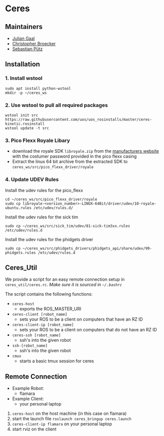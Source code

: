 # Ceres

## Maintainers
* [Julian Gaal](mailto:gjulian@uos.de)
* [Christopher Broecker](mailto:chbroecker@uos.de)
* [Sebastian Pütz](mailto:spuetz@uos.de)

## Installation

### 1. Install wstool
```
sudo apt install python-wstool
mkdir -p ~/ceres_ws
```

### 2. Use wstool to pull all required packages
```
wstool init src https://raw.githubusercontent.com/uos/uos_rosinstalls/master/ceres-kinetic.rosinstall
wstool update -t src
```

### 3. Pico Flexx Royale Libary
* download the royale SDK `libroyale.zip` from the [manufacturers website](http://pmdtec.com/picofamily/software/) with the costumer password provided in the pico flexx casing
* Extract the linux 64 bit archive from the extracted SDK to `ceres_ws/src/pico_flexx_driver/royale`

### 4. Update UDEV Rules
Install the udev rules for the pico_flexx
```
cd ~/ceres_ws/src/pico_flexx_driver/royale
sudo cp libroyale-<version_number>-LINUX-64Bit/driver/udev/10-royale-ubuntu.rules /etc/udev/rules.d/
```

Install the udev rules for the sick tim
```
sudo cp ~/ceres_ws/src/sick_tim/udev/81-sick-tim3xx.rules /etc/udev/rules.d
```
Install the udev rules for the phidgets driver
```
sudo cp ~/ceres_ws/src/phidgets_drivers/phidgets_api/share/udev/99-phidgets.rules /etc/udev/rules.d
```

## Ceres_Util
We provide a script for an easy remote connection setup in `ceres_util/ceres.rc`.
*Make sure it is sourced in `~/.bashrc`*

The script contains the following functions:
* `ceres-host`
  * exports the ROS_MASTER_URI
* `ceres-client [robot_name]`
  * sets your ROS to be a client on computers that have an RZ ID
* `ceres-client-ip [robot_name]`
  * sets your ROS to be a client on computers that do not have an RZ ID
* `ceres-ssh [robot_name]`
  * ssh's into the given robot
* `ssh-[robot_name]`
  * ssh's into the given robot
* `cmux`
  * starts a basic tmux session for ceres

## Remote Connection
* Example Robot:
  * flamara
* Example Client:
  * your personal laptop


1. `ceres-host` on the host machine (in this case on flamara)
2. start the launch file `roslaunch ceres_bringup ceres.launch`
3. `ceres-client-ip flamara` on your personal laptop
4. start rviz on the client
